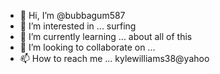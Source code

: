 - 👋 Hi, I’m @bubbagum587
- 👀 I’m interested in ... surfing
- 🌱 I’m currently learning ... about all of this 
- 💞️ I’m looking to collaborate on ...
- 📫 How to reach me ...  kylewilliams38@yahoo

<!---
bubbagum587/bubbagum587 is a ✨ special ✨ repository because its `README.md` (this file) appears on your GitHub profile.
You can click the Preview link to take a look at your changes.
--->
